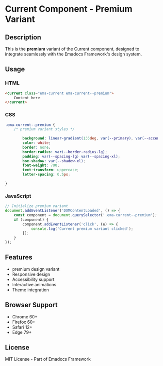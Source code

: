 # Current Component - Premium Variant

## Description
This is the **premium** variant of the Current component, designed to integrate seamlessly with the Emadocs Framework's design system.

## Usage

### HTML
```html
<current class="ema-current ema-current--premium">
    Content here
</current>
```

### CSS
```css
.ema-current--premium {
    /* premium variant styles */
    
        background: linear-gradient(135deg, var(--primary), var(--accent));
        color: white;
        border: none;
        border-radius: var(--border-radius-lg);
        padding: var(--spacing-lg) var(--spacing-xl);
        box-shadow: var(--shadow-xl);
        font-weight: 700;
        text-transform: uppercase;
        letter-spacing: 0.5px;
    
}
```

### JavaScript
```javascript
// Initialize premium variant
document.addEventListener('DOMContentLoaded', () => {
    const component = document.querySelector('.ema-current--premium');
    if (component) {
        component.addEventListener('click', (e) => {
            console.log('Current premium variant clicked');
        });
    }
});
```

## Features
- premium design variant
- Responsive design
- Accessibility support
- Interactive animations
- Theme integration

## Browser Support
- Chrome 60+
- Firefox 60+
- Safari 12+
- Edge 79+

## License
MIT License - Part of Emadocs Framework
